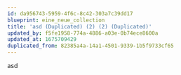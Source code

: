 ```yaml
---
id: da956743-5959-4f6c-8c42-303a7c39dd17
blueprint: eine_neue_collection
title: 'asd (Duplicated) (2) (2) (Duplicated)'
updated_by: f5fe1958-774a-4886-a03e-0b74ece8600a
updated_at: 1675709429
duplicated_from: 82385a4a-14a1-4501-9339-1b5f9733cf65
---
```

asd